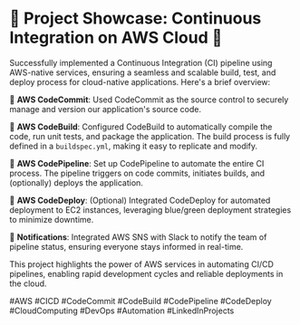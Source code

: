 <h1>🚀 Project Showcase: Continuous Integration on AWS Cloud 🚀</h1>

Successfully implemented a Continuous Integration (CI) pipeline using AWS-native services, ensuring a seamless and scalable build, test, and deploy process for cloud-native applications. 
Here's a brief overview:

🔹 **AWS CodeCommit**: Used CodeCommit as the source control to securely manage and version our application's source code.

🔹 **AWS CodeBuild**: Configured CodeBuild to automatically compile the code, run unit tests, and package the application. The build process is fully defined in a `buildspec.yml`, making it easy to replicate and modify.

🔹 **AWS CodePipeline**: Set up CodePipeline to automate the entire CI process. The pipeline triggers on code commits, initiates builds, and (optionally) deploys the application.

🔹 **AWS CodeDeploy**: (Optional) Integrated CodeDeploy for automated deployment to EC2 instances, leveraging blue/green deployment strategies to minimize downtime.

🔹 **Notifications**: Integrated AWS SNS with Slack to notify the team of pipeline status, ensuring everyone stays informed in real-time.



This project highlights the power of AWS services in automating CI/CD pipelines, enabling rapid development cycles and reliable deployments in the cloud.

#AWS #CICD #CodeCommit #CodeBuild #CodePipeline #CodeDeploy #CloudComputing #DevOps #Automation #LinkedInProjects

